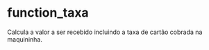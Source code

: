 # function_taxa


Calcula a valor a ser recebido incluindo a taxa de cartão cobrada na maquininha.

